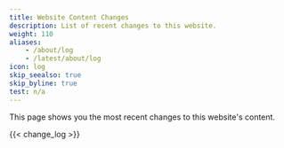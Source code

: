 ```yaml
---
title: Website Content Changes
description: List of recent changes to this website.
weight: 110
aliases:
    - /about/log
    - /latest/about/log
icon: log
skip_seealso: true
skip_byline: true
test: n/a
---
```


This page shows you the most recent changes to this website's content.

{{< change_log >}}
